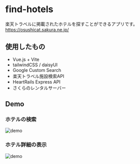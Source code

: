 # find-hotels
楽天トラベルに掲載されたホテルを探すことができるアプリです。<br>
https://osushicat.sakura.ne.jp/

## 使用したもの
- Vue.js + Vite
- tailwindCSS / daisyUI
- Google Custom Search
- 楽天トラベル施設検索API
- HeartRails Express API
- さくらのレンタルサーバー

## Demo
### ホテルの検索
![demo](https://private-user-images.githubusercontent.com/101512834/343639899-2f4003fd-a0c3-4502-a454-bef0771fa79d.gif?jwt=eyJhbGciOiJIUzI1NiIsInR5cCI6IkpXVCJ9.eyJpc3MiOiJnaXRodWIuY29tIiwiYXVkIjoicmF3LmdpdGh1YnVzZXJjb250ZW50LmNvbSIsImtleSI6ImtleTUiLCJleHAiOjE3MTk0NjU5MDcsIm5iZiI6MTcxOTQ2NTYwNywicGF0aCI6Ii8xMDE1MTI4MzQvMzQzNjM5ODk5LTJmNDAwM2ZkLWEwYzMtNDUwMi1hNDU0LWJlZjA3NzFmYTc5ZC5naWY_WC1BbXotQWxnb3JpdGhtPUFXUzQtSE1BQy1TSEEyNTYmWC1BbXotQ3JlZGVudGlhbD1BS0lBVkNPRFlMU0E1M1BRSzRaQSUyRjIwMjQwNjI3JTJGdXMtZWFzdC0xJTJGczMlMkZhd3M0X3JlcXVlc3QmWC1BbXotRGF0ZT0yMDI0MDYyN1QwNTIwMDdaJlgtQW16LUV4cGlyZXM9MzAwJlgtQW16LVNpZ25hdHVyZT1mZGFlYTEwODkyMGNlOWZlZDBkNmY1Mjc2MWI4YzhiZTA1OGU0N2QyY2MwOTUxN2ZlNDk2ZWJmMTBlNzg1ZjhhJlgtQW16LVNpZ25lZEhlYWRlcnM9aG9zdCZhY3Rvcl9pZD0wJmtleV9pZD0wJnJlcG9faWQ9MCJ9.VISy44anDHnlrXcO04hHeBPM1Q72MG7TTscWpPFmjkM)

### ホテル詳細の表示
![demo](https://private-user-images.githubusercontent.com/101512834/343639912-cc43cb84-244f-42bd-b87d-c5daf074453a.gif?jwt=eyJhbGciOiJIUzI1NiIsInR5cCI6IkpXVCJ9.eyJpc3MiOiJnaXRodWIuY29tIiwiYXVkIjoicmF3LmdpdGh1YnVzZXJjb250ZW50LmNvbSIsImtleSI6ImtleTUiLCJleHAiOjE3MTk0NjU5MDcsIm5iZiI6MTcxOTQ2NTYwNywicGF0aCI6Ii8xMDE1MTI4MzQvMzQzNjM5OTEyLWNjNDNjYjg0LTI0NGYtNDJiZC1iODdkLWM1ZGFmMDc0NDUzYS5naWY_WC1BbXotQWxnb3JpdGhtPUFXUzQtSE1BQy1TSEEyNTYmWC1BbXotQ3JlZGVudGlhbD1BS0lBVkNPRFlMU0E1M1BRSzRaQSUyRjIwMjQwNjI3JTJGdXMtZWFzdC0xJTJGczMlMkZhd3M0X3JlcXVlc3QmWC1BbXotRGF0ZT0yMDI0MDYyN1QwNTIwMDdaJlgtQW16LUV4cGlyZXM9MzAwJlgtQW16LVNpZ25hdHVyZT02NTJiY2ExNWUwMWU3ODkxZjIyYTI3YjZmNjJlZWViODE1N2ZhMjU2ZGZkNWNiZGU5ZTk3MjkzZDM3YzdlOTVjJlgtQW16LVNpZ25lZEhlYWRlcnM9aG9zdCZhY3Rvcl9pZD0wJmtleV9pZD0wJnJlcG9faWQ9MCJ9.oMGsqpUqjm7DWMm3fvkdbV6c_wawmuySt3CGpiOMQBk)